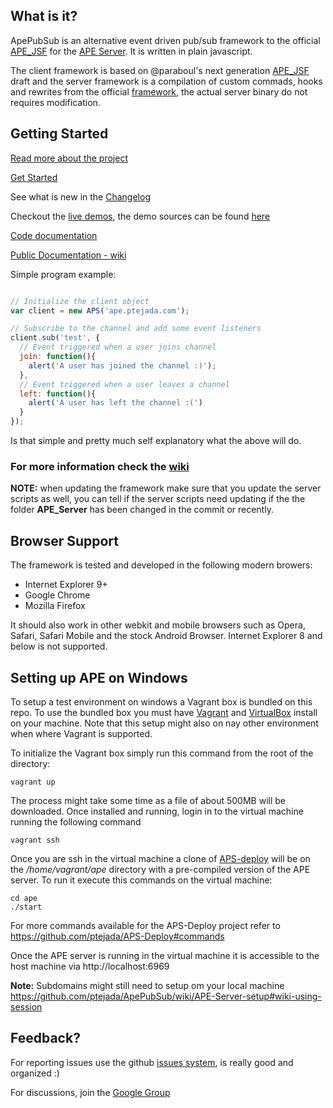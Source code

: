 ## What is it? ##

ApePubSub is an alternative event driven pub/sub framework to the official [APE_JSF](https://github.com/APE-Project/APE_JSF) for the [APE Server](https://github.com/APE-Project/APE_Server). It is written in plain javascript.

The client framework is based on @paraboul's next generation [APE_JSF](https://github.com/paraboul/APE-Client-JavaScript/tree/31dd239394af8a574667c8228ed8c004d6866973) draft and the server framework is a compilation of custom commads, hooks and rewrites from the official [framework](https://github.com/APE-Project/APE_Server/scripts/), the actual server binary do not requires modification.

## Getting Started ##

[Read more about the project](https://github.com/ptejada/ApePubSub/wiki/Intro)

[Get Started](https://github.com/ptejada/ApePubSub/wiki/Getting-started)

See what is new in the [Changelog](https://github.com/ptejada/ApePubSub/wiki/Changelog)

Checkout the [live demos](http://ptejada.com/script/ApePubSub/demo/), the demo sources can be found [here](https://github.com/ptejada/ApePubSub/tree/master/demo)

[Code documentation](http://ptejada.com/script/ApePubSub/docs/)

[Public Documentation - wiki](https://github.com/ptejada/ApePubSub/wiki/API)

Simple program example:
```js

// Initialize the client object
var client = new APS('ape.ptejada.com');

// Subscribe to the channel and add some event listeners
client.sub('test', {
  // Event triggered when a user joins channel
  join: function(){
    alert('A user has joined the channel :)');
  },
  // Event triggered when a user leaves a channel
  left: function(){
    alert('A user has left the channel :(')
  }
});

```
Is that simple and pretty much self explanatory what the above will do.


### For more information check the [wiki](https://github.com/ptejada/ApePubSub/wiki)

**NOTE:** when updating the framework make sure that you update the server scripts as well, you can tell if the server scripts need updating if the the folder **APE_Server** has been changed in the commit or recently.

## Browser Support ##

The framework is tested and developed in the following modern browers:

 - Internet Explorer 9+
 - Google Chrome
 - Mozilla Firefox
 
It should also work in other webkit and mobile browsers such as Opera, Safari, Safari Mobile and the stock Android Browser.
Internet Explorer 8 and below is not supported.

## Setting up APE on Windows ##

To setup a test environment on windows a Vagrant box is bundled on this repo. To use the bundled box you must have [Vagrant](http://docs.vagrantup.com/v2/installation/index.html) and [VirtualBox](https://www.virtualbox.org/wiki/Downloads) install on your machine. Note that this setup might also on nay other environment when where Vagrant is supported.

To initialize the Vagrant box simply run this command from the root of the directory:

    vagrant up

The process might take some time as a file of about 500MB will be downloaded. Once installed and running, login in to the virtual machine running the following command

    vagrant ssh

Once you are ssh in the virtual machine a clone of [APS-deploy](https://github.com/ptejada/APS-Deploy) will be on the */home/vagrant/ape* directory with a pre-compiled version of the APE server. To run it execute this commands on the virtual machine:

    cd ape
    ./start

For more commands available for the APS-Deploy project refer to https://github.com/ptejada/APS-Deploy#commands

Once the APE server is running in the virtual machine it is accessible to the host machine via http://localhost:6969

**Note:** Subdomains might still need to setup om your local machine https://github.com/ptejada/ApePubSub/wiki/APE-Server-setup#wiki-using-session

## Feedback? ##

For reporting issues use the github [issues system](https://github.com/ptejada/ApePubSub/issues?state=open), is really good and organized :)

For discussions, join the [Google Group](https://groups.google.com/forum/?fromgroups#!forum/apepubsub)
